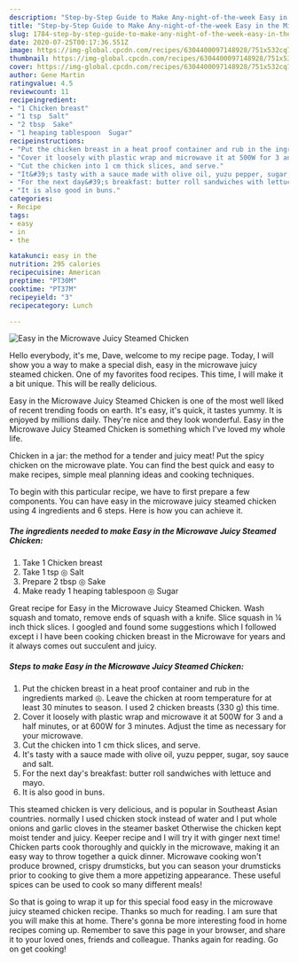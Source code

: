 ```yaml
---
description: "Step-by-Step Guide to Make Any-night-of-the-week Easy in the Microwave Juicy Steamed Chicken"
title: "Step-by-Step Guide to Make Any-night-of-the-week Easy in the Microwave Juicy Steamed Chicken"
slug: 1784-step-by-step-guide-to-make-any-night-of-the-week-easy-in-the-microwave-juicy-steamed-chicken
date: 2020-07-25T00:17:36.551Z
image: https://img-global.cpcdn.com/recipes/6304400097148928/751x532cq70/easy-in-the-microwave-juicy-steamed-chicken-recipe-main-photo.jpg
thumbnail: https://img-global.cpcdn.com/recipes/6304400097148928/751x532cq70/easy-in-the-microwave-juicy-steamed-chicken-recipe-main-photo.jpg
cover: https://img-global.cpcdn.com/recipes/6304400097148928/751x532cq70/easy-in-the-microwave-juicy-steamed-chicken-recipe-main-photo.jpg
author: Gene Martin
ratingvalue: 4.5
reviewcount: 11
recipeingredient:
- "1 Chicken breast"
- "1 tsp  Salt"
- "2 tbsp  Sake"
- "1 heaping tablespoon  Sugar"
recipeinstructions:
- "Put the chicken breast in a heat proof container and rub in the ingredients marked ◎.  Leave the chicken at room temperature for at least 30 minutes to season.  I used 2 chicken breasts (330 g) this time."
- "Cover it loosely with plastic wrap and microwave it at 500W for 3 and a half minutes, or at 600W for 3 minutes.  Adjust the time as necessary for your microwave."
- "Cut the chicken into 1 cm thick slices, and serve."
- "It&#39;s tasty with a sauce made with olive oil, yuzu pepper, sugar, soy sauce and salt."
- "For the next day&#39;s breakfast: butter roll sandwiches with lettuce and mayo."
- "It is also good in buns."
categories:
- Recipe
tags:
- easy
- in
- the

katakunci: easy in the 
nutrition: 295 calories
recipecuisine: American
preptime: "PT30M"
cooktime: "PT37M"
recipeyield: "3"
recipecategory: Lunch

---
```



![Easy in the Microwave Juicy Steamed Chicken](https://img-global.cpcdn.com/recipes/6304400097148928/751x532cq70/easy-in-the-microwave-juicy-steamed-chicken-recipe-main-photo.jpg)

Hello everybody, it's me, Dave, welcome to my recipe page. Today, I will show you a way to make a special dish, easy in the microwave juicy steamed chicken. One of my favorites food recipes. This time, I will make it a bit unique. This will be really delicious.

Easy in the Microwave Juicy Steamed Chicken is one of the most well liked of recent trending foods on earth. It's easy, it's quick, it tastes yummy. It is enjoyed by millions daily. They're nice and they look wonderful. Easy in the Microwave Juicy Steamed Chicken is something which I've loved my whole life.

Chicken in a jar: the method for a tender and juicy meat! Put the spicy chicken on the microwave plate. You can find the best quick and easy to make recipes, simple meal planning ideas and cooking techniques.


To begin with this particular recipe, we have to first prepare a few components. You can have easy in the microwave juicy steamed chicken using 4 ingredients and 6 steps. Here is how you can achieve it.

<!--inarticleads1-->

##### The ingredients needed to make Easy in the Microwave Juicy Steamed Chicken:

1. Take 1 Chicken breast
1. Take 1 tsp ◎ Salt
1. Prepare 2 tbsp ◎ Sake
1. Make ready 1 heaping tablespoon ◎ Sugar


Great recipe for Easy in the Microwave Juicy Steamed Chicken. Wash squash and tomato, remove ends of squash with a knife. Slice squash in ¼ inch thick slices. I googled and found some suggestions which I followed except i I have been cooking chicken breast in the Microwave for years and it always comes out succulent and juicy. 

<!--inarticleads2-->

##### Steps to make Easy in the Microwave Juicy Steamed Chicken:

1. Put the chicken breast in a heat proof container and rub in the ingredients marked ◎.  Leave the chicken at room temperature for at least 30 minutes to season.  I used 2 chicken breasts (330 g) this time.
1. Cover it loosely with plastic wrap and microwave it at 500W for 3 and a half minutes, or at 600W for 3 minutes.  Adjust the time as necessary for your microwave.
1. Cut the chicken into 1 cm thick slices, and serve.
1. It&#39;s tasty with a sauce made with olive oil, yuzu pepper, sugar, soy sauce and salt.
1. For the next day&#39;s breakfast: butter roll sandwiches with lettuce and mayo.
1. It is also good in buns.


This steamed chicken is very delicious, and is popular in Southeast Asian countries. normally I used chicken stock instead of water and I put whole onions and garlic cloves in the steamer basket Otherwise the chicken kept moist tender and juicy. Keeper recipe and I will try it with ginger next time! Chicken parts cook thoroughly and quickly in the microwave, making it an easy way to throw together a quick dinner. Microwave cooking won&#39;t produce browned, crispy drumsticks, but you can season your drumsticks prior to cooking to give them a more appetizing appearance. These useful spices can be used to cook so many different meals! 

So that is going to wrap it up for this special food easy in the microwave juicy steamed chicken recipe. Thanks so much for reading. I am sure that you will make this at home. There's gonna be more interesting food in home recipes coming up. Remember to save this page in your browser, and share it to your loved ones, friends and colleague. Thanks again for reading. Go on get cooking!
